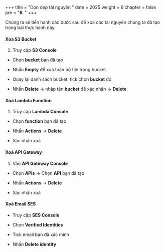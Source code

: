 +++
title = "Dọn dẹp tài nguyên  "
date = 2025
weight = 6
chapter = false
pre = "<b>6. </b>"
+++

Chúng ta sẽ tiến hành các bước sau để xóa các tài nguyên chúng ta đã tạo trong bài thực hành này.

#### Xóa S3 Bucket

1. Truy cập **S3 Console**

 + Chọn **bucket** bạn đã tạo

 + Nhấn **Empty** để xoá toàn bộ file trong bucket

 + Quay lại danh sách bucket, tick chọn **bucket** đó

 + Nhấn **Delete** → nhập tên **bucket** để xác nhận → **Delete**

#### Xoá Lambda Function

1. Truy cập **Lambda Console**

 + Chọn **function** bạn đã tạo

 + Nhấn **Actions** → **Delete**

 + Xác nhận xoá


#### Xoá API Gateway

1. Vào **API Gateway Console**

 + Chọn **APIs** → Chọn **API** bạn đã tạo

 + Nhấn **Actions** → **Delete**

 + Xác nhận xoá


####  Xoá Email SES

 + Truy cập **SES Console**

 + Chọn **Verified Identities**

 + Tick email bạn đã xác minh

 + Nhấn **Delete identity**
